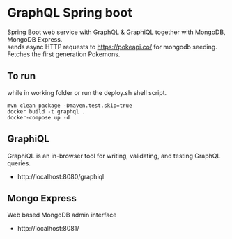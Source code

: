 # GraphQL Spring boot
Spring Boot web service with GraphQL & GraphiQL together with MongoDB, MongoDB Express. \
sends async HTTP requests to https://pokeapi.co/ for mongodb seeding. \
Fetches the first generation Pokemons.
## To run
while in working folder or run the deploy.sh shell script.
```
mvn clean package -Dmaven.test.skip=true
docker build -t graphql .
docker-compose up -d
```
## GraphiQL
GraphiQL is an in-browser tool for writing, validating, and
testing GraphQL queries.
* http://localhost:8080/graphiql
## Mongo Express
Web based MongoDB admin interface
* http://localhost:8081/
